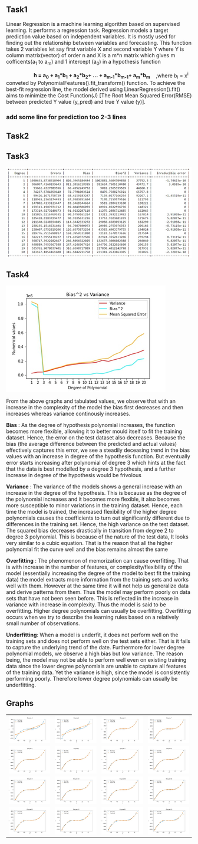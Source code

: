 ## Task1
Linear Regression is a machine learning algorithm based on supervised learning. It performs a regression task. Regression models a target prediction value based on independent variables. It is mostly used for finding out the relationship between variables and forecasting. This function takes 2 variables let say first variable X and second variable Y where Y is column matrix(vector) of order n and X is a m*n matrix which gives m cofficents(a<sub>1</sub> to a<sub>m</sub>) and 1 intercept (a<sub>0</sub>) in a hypothesis function

&nbsp;&nbsp;&nbsp;&nbsp;&nbsp;&nbsp;&nbsp;&nbsp;&nbsp;&nbsp;&nbsp;&nbsp;&nbsp;&nbsp;&nbsp;&nbsp;&nbsp;&nbsp; <b>h = a<sub>0</sub> + a<sub>1</sub>*b<sub>1</sub> + a<sub>2</sub>*b<sub>2</sub>+ ... + a<sub>m-1</sub>*b<sub>m-1</sub>+ a<sub>m</sub>*b<sub>m</sub></b>&nbsp;&nbsp;&nbsp;&nbsp;,where b<sub>i</sub> = x<sup>i</sup> conveted by PolynomialFeatures().fit_transform() function. To achieve the best-fit regression line, the model derived using LinearRegression().fit() aims to minimize the Cost Function(J) [The Root Mean Squared Error(RMSE) between predicted Y value (y_pred) and true Y value (y)]. 

### add some line for prediction too 2-3 lines

<!-- Then it performs the task to predict a dependent variable value (y) based on a given independent variable (x). LinearRegression().fit() Implements Linear Regression Algorithm. -->

## Task2
<!-- Calculate bias and var -->
## Task3
<img src="./Images/table.jpg">
<!-- Comment on IE -->

## Task4
<!-- Observation -->


<img src="./Images/graph.jpg">

From the above graphs and tabulated values, we observe that with an increase in the complexity of the model the bias first decreases and then increases whereas variance continously increases. 

**Bias** : As the degree of hypothesis polynomial increases, the function becomes more flexible, allowing it to better mould itself to fit the training dataset. Hence, the error on the test dataset also decreases. Because the bias (the average difference between the predicted and actual values) effectively captures this error, we see a steadily deceasing trend in the bias values with an increase in degree of the hypothesis function. But eventually error starts increasing after polynomial of degree 3 which hints at the fact that the data is best modelled by a degree 3 hypothesis, and a further increase in degree of the hypothesis would be frivolous

**Variance** : The variance of the models shows a general increase with an increase in the degree of the hypothesis. This is because as the degree of the polynomial increases and it becomes more flexible, it also becomes more susceptible to minor variations in the training dataset. Hence, each time the model is trained, the increased flexibility of the higher degree polynomials causes the coefficients to turn out significantly different due to differences in the training set. Hence, the high variance on the test dataset. The squared bias decreases drastically in transition from degree 2 to degree 3 polynomial. This is because of the nature of the test data, It looks very similar to a cubic equation. That is the reason that all the higher polynomial fit the curve well and the bias remains almost the same

**Overfitting** : The phenomenon of memorization can cause overfitting. That is with increase in the number of features, or complexity/flexibility of the model (essentially increasing the degree of the model to best fit the training data) the model extracts more information from the training sets and works well with them. However at the same time it will not help us generalize data and derive patterns from them. Thus the model may perform poorly on data sets that have not been seen before. This is reflected in the increase in variance with increase in complexity. Thus the model is said to be overfitting. Higher degree polynomials can usually be overfitting. Overfitting occurs when we try to describe the learning rules based on a relatively small number of observations. 

**Underfitting**: When a model is underfit, it does not perform well on the training sets and does not perform well on the test sets either. That is it fails to capture the underlying trend of the date. Furthermore for lower degree polynomial models, we observe a high bias but low variance. The reason being, the model may not be able to perform well even on existing training data since the lower degree polynomials are unable to capture all features of the training data. Yet the variance is high, since the model is consistently performing poorly. Therefore lower degree polynomials can usually be underfitting.

## Graphs
| | | | |
|:-------------------------:|:-------------------------:|:-------------------------:|:-------------------------:|
|<img src="./Images/Degree1.jpg">|<img src="./Images/Degree2.jpg">|<img src="./Images/Degree3.jpg">|<img src="./Images/Degree4.jpg">|
|<img src="./Images/Degree5.jpg">|<img src="./Images/Degree6.jpg">|<img src="./Images/Degree7.jpg">|<img src="./Images/Degree8.jpg">|
|<img src="./Images/Degree9.jpg">|<img src="./Images/Degree10.jpg">|<img src="./Images/Degree11.jpg">|<img src="./Images/Degree12.jpg">
|<img src="./Images/Degree13.jpg">|<img src="./Images/Degree14.jpg">|<img src="./Images/Degree15.jpg">|<img src="./Images/Degree16.jpg">|<img src="./Images/Degree17.jpg">|<img src="./Images/Degree18.jpg">|<img src="./Images/Degree19.jpg">|<img src="./Images/Degree20.jpg">

